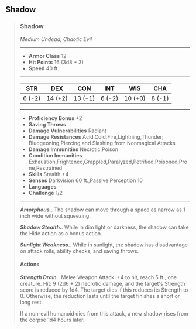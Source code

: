 ## Shadow

>### Shadow
>*Medium Undead, Chaotic Evil*
>___
>- **Armor Class** 12
>- **Hit Points** 16 (3d8 + 3)
>- **Speed** 40 ft.
>___
>|**STR**|**DEX**|**CON**|**INT**|**WIS**|**CHA**|
>|:---:|:---:|:---:|:---:|:---:|:---:|
>|6 (-2)|14 (+2)|13 (+1)|6 (-2)|10 (+0)|8 (-1)|
>
>___
>- **Proficiency Bonus** +2
>- **Saving Throws** 
>- **Damage Vulnerabilities** Radiant
>- **Damage Resistances** Acid,Cold,Fire,Lightning,Thunder; Bludgeoning,Piercing,and Slashing from Nonmagical Attacks
>- **Damage Immunities** Necrotic,Poison
>- **Condition Immunities** Exhaustion,Frightened,Grappled,Paralyzed,Petrified,Poisoned,Prone,Restrained
>- **Skills** Stealth +4
>- **Senses** Darkvision 60 ft.,Passive Perception 10
>- **Languages** --
>- **Challenge** 1/2
>___
>***Amorphous.***. The shadow can move through a space as narrow as 1 inch wide without squeezing.
>
>***Shadow Stealth.***. While in dim light or darkness, the shadow can take the Hide action as a bonus action.
>
>***Sunlight Weakness.***. While in sunlight, the shadow has disadvantage on attack rolls, ability checks, and saving throws.
>
>#### Actions
>***Strength Drain.***. Melee Weapon Attack: +4 to hit, reach 5 ft., one creature. Hit: 9 (2d6 + 2) necrotic damage, and the target's Strength score is reduced by 1d4. The target dies if this reduces its Strength to 0. Otherwise, the reduction lasts until the target finishes a short or long rest.
>
>If a non-evil humanoid dies from this attack, a new shadow rises from the corpse 1d4 hours later.
>
